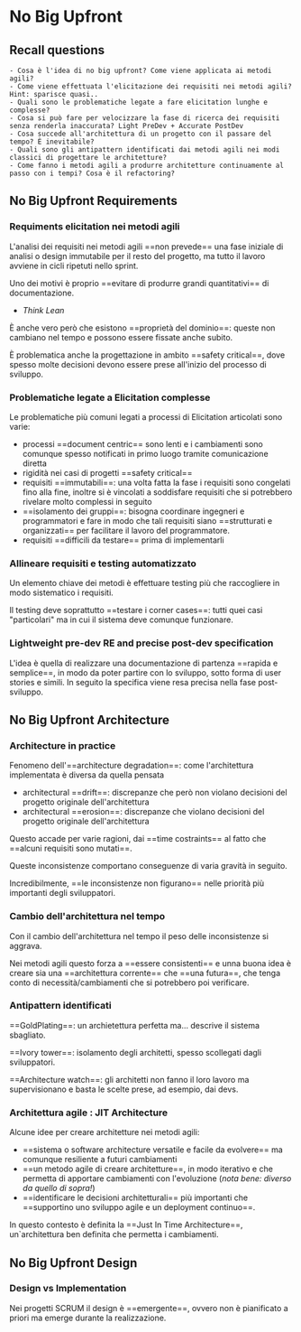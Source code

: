 # No Big Upfront 

## Recall questions
    - Cosa è l'idea di no big upfront? Come viene applicata ai metodi agili?
    - Come viene effettuata l'elicitazione dei requisiti nei metodi agili? Hint: sparisce quasi..
    - Quali sono le problematiche legate a fare elicitation lunghe e complesse?
    - Cosa si può fare per velocizzare la fase di ricerca dei requisiti senza renderla inaccurata? Light PreDev + Accurate PostDev
    - Cosa succede all'architettura di un progetto con il passare del tempo? È inevitabile?
    - Quali sono gli antipattern identificati dai metodi agili nei modi classici di progettare le architetture?
    - Come fanno i metodi agili a produrre architetture continuamente al passo con i tempi? Cosa è il refactoring?

## No Big Upfront Requirements

### Requiments elicitation nei metodi agili

L'analisi dei requisiti nei metodi agili ==non prevede== una fase iniziale di analisi o design immutabile per il resto del progetto, ma tutto il lavoro avviene in cicli ripetuti nello sprint. 

Uno dei motivi è proprio ==evitare di produrre grandi quantitativi== di documentazione.
- *Think Lean*

È anche vero però che esistono ==proprietà del dominio==: queste non cambiano nel tempo e possono essere fissate anche subito.

È problematica anche la progettazione in ambito ==safety critical==, dove spesso molte decisioni devono essere prese all'inizio del processo di sviluppo.

### Problematiche legate a Elicitation complesse  

Le problematiche più comuni legati a processi di Elicitation articolati sono varie:
- processi ==document centric== sono lenti e i cambiamenti sono comunque spesso notificati in primo luogo tramite comunicazione diretta
- rigidità nei casi di progetti ==safety critical==
- requisiti ==immutabili==: una volta fatta la fase i requisiti sono congelati fino alla fine, inoltre si è vincolati a soddisfare requisiti che si potrebbero rivelare molto complessi in seguito
- ==isolamento dei gruppi==: bisogna coordinare ingegneri e programmatori e fare in modo che tali requisiti siano ==strutturati e organizzati== per facilitare il lavoro del programmatore.
- requisiti ==difficili da testare== prima di implementarli

### Allineare requisiti e testing automatizzato

Un elemento chiave dei metodi è effettuare testing più che raccogliere in modo sistematico i requisiti.

Il testing deve soprattutto ==testare i corner cases==: tutti quei casi "particolari" ma in cui il sistema deve comunque funzionare.

### Lightweight pre-dev RE and precise post-dev specification

L'idea è quella di realizzare una documentazione di partenza ==rapida e semplice==, in modo da poter partire con lo sviluppo, sotto forma di user stories e simili. 
In seguito la specifica viene resa precisa nella fase post-sviluppo.

## No Big Upfront Architecture

### Architecture in practice

Fenomeno dell'==architecture degradation==: come l'architettura implementata è diversa da quella pensata
- architectural ==drift==: discrepanze che però non violano decisioni del progetto originale dell'architettura
- architectural ==erosion==: discrepanze che violano decisioni del progetto originale dell'architettura

Questo accade per varie ragioni, dai ==time costraints== al fatto che ==alcuni requisiti sono mutati==.

Queste inconsistenze comportano conseguenze di varia gravità in seguito.

Incredibilmente, ==le inconsistenze non figurano== nelle priorità più importanti degli sviluppatori. 

### Cambio dell'architettura nel tempo

Con il cambio dell'architettura nel tempo il peso delle inconsistenze si aggrava.

Nei metodi agili questo forza a ==essere consistenti== e unna buona idea è creare sia una ==architettura corrente== che ==una futura==, che tenga conto di necessità/cambiamenti che si potrebbero poi verificare.

### Antipattern identificati

==GoldPlating==: un archietettura perfetta ma... descrive il sistema sbagliato.

==Ivory tower==: isolamento degli architetti, spesso scollegati dagli sviluppatori.

==Architecture watch==: gli architetti non fanno il loro lavoro ma supervisionano e basta le scelte prese, ad esempio, dai devs.

### Architettura agile : JIT Architecture

Alcune idee per creare architetture nei metodi agili:
- ==sistema o software architecture versatile e facile da evolvere== ma comunque resiliente a futuri cambiamenti
- ==un metodo agile di creare architetture==, in modo iterativo e che permetta di apportare cambiamenti con l'evoluzione (*nota bene: diverso da quello di sopra!*)
- ==identificare le decisioni architetturali== più importanti che ==supportino uno sviluppo agile e un deployment continuo==.

In questo contesto è definita la ==Just In Time Architecture==, un`architettura ben definita che permetta i cambiamenti.

## No Big Upfront Design

### Design vs Implementation

Nei progetti SCRUM il design è ==emergente==, ovvero non è pianificato a priori ma emerge durante la realizzazione.
